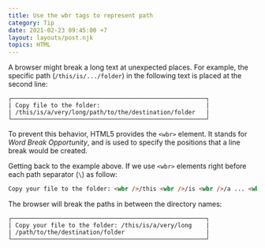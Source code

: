 ```yaml
---
title: Use the wbr tags to represent path
category: Tip
date: 2021-02-23 09:45:00 +7
layout: layouts/post.njk
topics: HTML
---
```


A browser might break a long text at unexpected places. For example, the specific path (`/this/is/.../folder`) in the following text is placed at the second line:

```shell
┌───────────────────────────────────────────────────────┐
| Copy file to the folder:                              |
| /this/is/a/very/long/path/to/the/destination/folder   |
└───────────────────────────────────────────────────────┘
```

To prevent this behavior, HTML5 provides the `<wbr>` element. It stands for _Word Break Opportunity_, and is used to specify the positions that a line break would be created.

Getting back to the example above. If we use `<wbr>` elements right before each path separator (`\`) as follow:

```html
Copy your file to the folder: <wbr />/this <wbr />/is <wbr />/a ... <wbr />/destination <wbr />/folder
```

The browser will break the paths in between the directory names:

```shell
┌───────────────────────────────────────────────────────┐
| Copy your file to the folder: /this/is/a/very/long    |
| /path/to/the/destination/folder                       |
└───────────────────────────────────────────────────────┘
```
